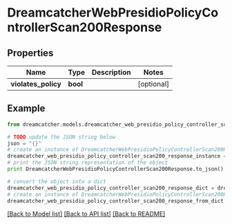 # DreamcatcherWebPresidioPolicyControllerScan200Response


## Properties
Name | Type | Description | Notes
------------ | ------------- | ------------- | -------------
**violates_policy** | **bool** |  | [optional] 

## Example

```python
from dreamcatcher.models.dreamcatcher_web_presidio_policy_controller_scan200_response import DreamcatcherWebPresidioPolicyControllerScan200Response

# TODO update the JSON string below
json = "{}"
# create an instance of DreamcatcherWebPresidioPolicyControllerScan200Response from a JSON string
dreamcatcher_web_presidio_policy_controller_scan200_response_instance = DreamcatcherWebPresidioPolicyControllerScan200Response.from_json(json)
# print the JSON string representation of the object
print DreamcatcherWebPresidioPolicyControllerScan200Response.to_json()

# convert the object into a dict
dreamcatcher_web_presidio_policy_controller_scan200_response_dict = dreamcatcher_web_presidio_policy_controller_scan200_response_instance.to_dict()
# create an instance of DreamcatcherWebPresidioPolicyControllerScan200Response from a dict
dreamcatcher_web_presidio_policy_controller_scan200_response_from_dict = DreamcatcherWebPresidioPolicyControllerScan200Response.from_dict(dreamcatcher_web_presidio_policy_controller_scan200_response_dict)
```
[[Back to Model list]](../README.md#documentation-for-models) [[Back to API list]](../README.md#documentation-for-api-endpoints) [[Back to README]](../README.md)


